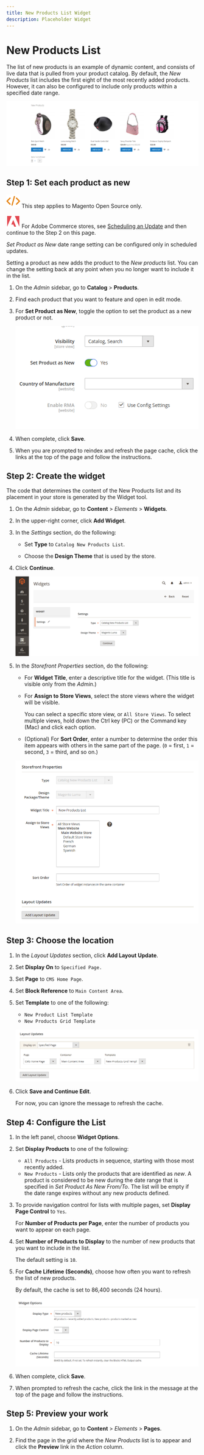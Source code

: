 ```yaml
---
title: New Products List Widget
description: Placeholder Widget
---
```

# New Products List

The list of new products is an example of dynamic content, and consists of live data that is pulled from your product catalog. By default, the _New Products_ list includes the first eight of the most recently added products. However, it can also be configured to include only products within a specified date range.

![New products list on the storefront home page](./assets/storefront-home-page-new-products.png)<!-- zoom -->

## Step 1: Set each product as new

![Magento Open Source](../assets/open-source.svg) This step applies to Magento Open Source only.

![Adobe Commerce](../assets/adobe-logo.svg) For Adobe Commerce stores, see [Scheduling an Update](content-staging-scheduled-update.md) and then continue to the Step 2 on this page.

_Set Product as New_ date range setting can be configured only in scheduled updates.

Setting a product as new adds the product to the _New products_ list. You can change the setting back at any point when you no longer want to include it in the list.

1. On the _Admin_ sidebar, go to **Catalog** > **Products**.

1. Find each product that you want to feature and open in edit mode.

1. For **Set Product as New**, toggle the option to set the product as a new product or not.

   ![Setting the product as new](./assets/product-set-as-new.png)<!-- zoom -->

1. When complete, click **Save**.

1. When you are prompted to reindex and refresh the page cache, click the links at the top of the page and follow the instructions.

## Step 2: Create the widget

The code that determines the content of the New Products list and its placement in your store is generated by the Widget tool.

1. On the _Admin_ sidebar, go to **Content** > _Elements_ > **Widgets**.

1. In the upper-right corner, click **Add Widget**.

1. In the _Settings_ section, do the following:

   - Set **Type** to `Catalog New Products List`.

   - Choose the **Design Theme** that is used by the store.

1. Click **Continue**.

   ![New product list widget settings](./assets/widget-settings-new-products-list.png)<!-- zoom -->

1. In the _Storefront Properties_ section, do the following:

   - For **Widget Title**, enter a descriptive title for the widget. (This title is visible only from the _Admin_.)

   - For **Assign to Store Views**, select the store views where the widget will be visible.

      You can select a specific store view, or `All Store Views`. To select multiple views, hold down the Ctrl key (PC) or the Command key (Mac) and click each option.

   - (Optional) For **Sort Order**, enter a number to determine the order this item appears with others in the same part of the page. (`0` = first, `1` = second, `3` = third, and so on.)

   ![Widget storefront properties](./assets/widget-storefront-properties-new-products-list.png)<!-- zoom -->

## Step 3: Choose the location

1. In the _Layout Updates_ section, click **Add Layout Update**.

1. Set **Display On** to `Specified Page.`

1. Set **Page** to `CMS Home Page`.

1. Set **Block Reference** to `Main Content Area`.

1. Set **Template** to one of the following:

   - `New Product List Template`
   - `New Products Grid Template`

   ![Layout updates](./assets/widget-layout-update-new-products-list.png)<!-- zoom -->

1. Click **Save and Continue Edit**.

   For now, you can ignore the message to refresh the cache.

## Step 4: Configure the List

1. In the left panel, choose **Widget Options**.

1. Set **Display Products** to one of the following:

   - `All Products` - Lists products in sequence, starting with those most recently added.
   - `New Products` - Lists only the products that are identified as _new_. A product is considered to be new during the date range that is specified in _Set Product As New From/To_. The list will be empty if the date range expires without any new products defined. 

1. To provide navigation control for lists with multiple pages, set **Display Page Control** to `Yes`.

   For **Number of Products per Page**, enter the number of products you want to appear on each page.

1. Set **Number of Products to Display** to the number of new products that you want to include in the list.

   The default setting is `10`.

1. For **Cache Lifetime (Seconds)**, choose how often you want to refresh the list of new products.

   By default, the cache is set to 86,400 seconds (24 hours).

   ![Widget Options](./assets/widget-options-new-product-list.png)<!-- zoom -->

1. When complete, click **Save**.

1. When prompted to refresh the cache, click the link in the message at the top of the page and follow the instructions.

## Step 5: Preview your work

1. On the _Admin_ sidebar, go to **Content** > _Elements_ > **Pages**.

1. Find the page in the grid where the _New Products_ list is to appear and click the **Preview** link in the _Action_ column.
